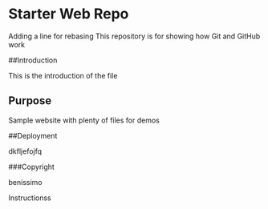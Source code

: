 # Starter Web Repo
Adding a line for rebasing
This repository is for showing how Git and GitHub work

##Introduction

This is the introduction of the file

## Purpose

Sample website with plenty of files for demos
 
##Deployment


dkfljefojfq

###Copyright

benissimo

Instructionss